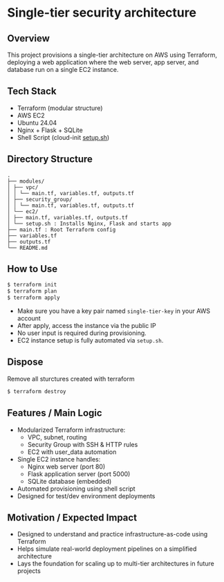 # Single-tier security architecture

## Overview

This project provisions a single-tier architecture on AWS using Terraform, deploying a web application where the web server, app server, and database run on a single EC2 instance.

## Tech Stack

- Terraform (modular structure)
- AWS EC2
- Ubuntu 24.04
- Nginx + Flask + SQLite
- Shell Script (cloud-init [setup.sh](http://setup.sh/))

## Directory Structure

```
.
├── modules/
│ ├── vpc/
│ │ └── main.tf, variables.tf, outputs.tf
│ ├── security_group/
│ │ └── main.tf, variables.tf, outputs.tf
│ └── ec2/
│ ├── main.tf, variables.tf, outputs.tf
│ └── setup.sh : Installs Nginx, Flask and starts app
├── main.tf : Root Terraform config
├── variables.tf
├── outputs.tf
└── README.md
```

## How to Use
```bash
$ terraform init
$ terraform plan
$ terraform apply
```

- Make sure you have a key pair named `single-tier-key` in your AWS account
- After apply, access the instance via the public IP
- No user input is required during provisioning.
- EC2 instance setup is fully automated via `setup.sh`.

## Dispose
Remove all sturctures created with terraform
```bash
$ terraform destroy
```

## Features / Main Logic

- Modularized Terraform infrastructure:
    - VPC, subnet, routing
    - Security Group with SSH & HTTP rules
    - EC2 with user_data automation
- Single EC2 instance handles:
    - Nginx web server (port 80)
    - Flask application server (port 5000)
    - SQLite database (embedded)
- Automated provisioning using shell script
- Designed for test/dev environment deployments

## Motivation / Expected Impact

- Designed to understand and practice infrastructure-as-code using Terraform
- Helps simulate real-world deployment pipelines on a simplified architecture
- Lays the foundation for scaling up to multi-tier architectures in future projects
